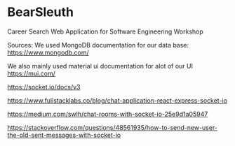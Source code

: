 # BearSleuth
Career Search Web Application for Software Engineering Workshop

Sources:
We used MongoDB documentation for our data base: https://www.mongodb.com/

We also mainly used material ui documentation for alot of our UI https://mui.com/

https://socket.io/docs/v3

https://www.fullstacklabs.co/blog/chat-application-react-express-socket-io

https://medium.com/swlh/chat-rooms-with-socket-io-25e9d1a05947

https://stackoverflow.com/questions/48561935/how-to-send-new-user-the-old-sent-messages-with-socket-io


